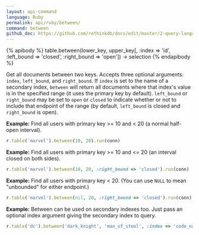 ```yaml
---
layout: api-command 
language: Ruby
permalink: api/ruby/between/
command: between 
github_doc: https://github.com/rethinkdb/docs/edit/master/2-query-language/api/ruby/selecting-data/between.md
---
```


{% apibody %}
table.between(lower_key, upper_key[, :index => 'id', :left_bound => 'closed', :right_bound => 'open']) → selection
{% endapibody %}

Get all documents between two keys. Accepts three optional arguments: `index`,
`left_bound`, and `right_bound`. If `index` is set to the name of a secondary index,
`between` will return all documents where that index's value is in the specified range
(it uses the primary key by default). `left_bound` or `right_bound` may be set to `open`
or `closed` to indicate whether or not to include that endpoint of the range (by default,
`left_bound` is closed and `right_bound` is open).

__Example:__ Find all users with primary key >= 10 and < 20 (a normal half-open interval).

```rb
r.table('marvel').between(10, 20).run(conn)
```

__Example:__ Find all users with primary key >= 10 and <= 20 (an interval closed on both sides).

```rb
r.table('marvel').between(10, 20, :right_bound => 'closed').run(conn)
```


__Example:__ Find all users with primary key < 20. (You can use `NULL` to mean "unbounded" for either endpoint.)

```rb
r.table('marvel').between(nil, 20, :right_bound => 'closed').run(conn)
```


__Example:__ Between can be used on secondary indexes too. Just pass an optional index argument giving the secondary index to query.

```rb
r.table('dc').between('dark_knight', 'man_of_steel', :index => 'code_name').run(conn)
```

